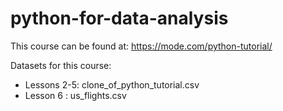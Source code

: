 # python-for-data-analysis
This course can be found at: https://mode.com/python-tutorial/ <br>

Datasets for this course: 
* Lessons 2-5: clone_of_python_tutorial.csv
* Lesson 6 : us_flights.csv
